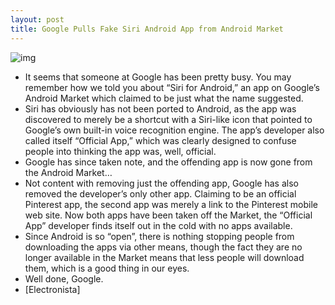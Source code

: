 ```yaml
---
layout: post
title: Google Pulls Fake Siri Android App from Android Market
---
```

![img](http://media.idownloadblog.com/wp-content/uploads/2011/12/SiriforAndroid.jpg)
* It seems that someone at Google has been pretty busy. You may remember how we told you about “Siri for Android,” an app on Google’s Android Market which claimed to be just what the name suggested.
* Siri has obviously has not been ported to Android, as the app was discovered to merely be a shortcut with a Siri-like icon that pointed to Google’s own built-in voice recognition engine. The app’s developer also called itself “Official App,” which was clearly designed to confuse people into thinking the app was, well, official.
* Google has since taken note, and the offending app is now gone from the Android Market…
* Not content with removing just the offending app, Google has also removed the developer’s only other app. Claiming to be an official Pinterest app, the second app was merely a link to the Pinterest mobile web site. Now both apps have been taken off the Market, the “Official App” developer finds itself out in the cold with no apps available.
* Since Android is so “open”, there is nothing stopping people from downloading the apps via other means, though the fact they are no longer available in the Market means that less people will download them, which is a good thing in our eyes.
* Well done, Google.
* [Electronista]

